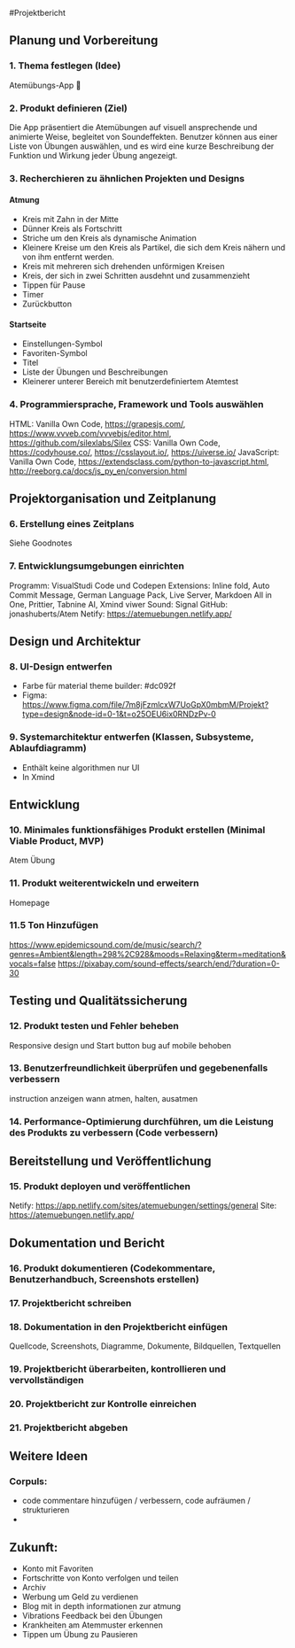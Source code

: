 #Projektbericht

## Planung und Vorbereitung
### 1. Thema festlegen (Idee)
Atemübungs-App 😤
### 2. Produkt definieren (Ziel)
Die App präsentiert die Atemübungen auf visuell ansprechende und animierte Weise, begleitet von Soundeffekten. Benutzer können aus einer Liste von Übungen auswählen, und es wird eine kurze Beschreibung der Funktion und Wirkung jeder Übung angezeigt.
### 3. Recherchieren zu ähnlichen Projekten und Designs
#### Atmung
- Kreis mit Zahn in der Mitte
- Dünner Kreis als Fortschritt
- Striche um den Kreis als dynamische Animation
- Kleinere Kreise um den Kreis als Partikel, die sich dem Kreis nähern und von ihm entfernt werden.
- Kreis mit mehreren sich drehenden unförmigen Kreisen
- Kreis, der sich in zwei Schritten ausdehnt und zusammenzieht
- Tippen für Pause
- Timer
- Zurückbutton
#### Startseite
- Einstellungen-Symbol
- Favoriten-Symbol
- Titel
- Liste der Übungen und Beschreibungen
- Kleinerer unterer Bereich mit benutzerdefiniertem Atemtest
### 4. Programmiersprache, Framework und Tools auswählen
HTML: Vanilla Own Code, https://grapesjs.com/, https://www.vvveb.com/vvvebjs/editor.html, https://github.com/silexlabs/Silex
CSS: Vanilla Own Code, https://codyhouse.co/, https://csslayout.io/, https://uiverse.io/
JavaScript: Vanilla Own Code, https://extendsclass.com/python-to-javascript.html, http://reeborg.ca/docs/js_py_en/conversion.html

## Projektorganisation und Zeitplanung
### 6. Erstellung eines Zeitplans
Siehe Goodnotes
### 7. Entwicklungsumgebungen einrichten
Programm: VisualStudi Code und Codepen
Extensions: Inline fold, Auto Commit Message, German Language Pack, Live Server, Markdoen All in One, Prittier, Tabnine AI, Xmind viwer
Sound: Signal
GitHub: jonashuberts/Atem
Netify: https://atemuebungen.netlify.app/

## Design und Architektur
### 8. UI-Design entwerfen
- Farbe für material theme builder: #dc092f
- Figma: https://www.figma.com/file/7m8jFzmlcxW7UoGpX0mbmM/Projekt?type=design&node-id=0-1&t=o25OEU6ix0RNDzPv-0
### 9. Systemarchitektur entwerfen (Klassen, Subsysteme, Ablaufdiagramm)
- Enthält keine algorithmen nur UI
- In Xmind

## Entwicklung
### 10. Minimales funktionsfähiges Produkt erstellen (Minimal Viable Product, MVP)
Atem Übung
### 11. Produkt weiterentwickeln und erweitern
Homepage
### 11.5 Ton Hinzufügen
https://www.epidemicsound.com/de/music/search/?genres=Ambient&length=298%2C928&moods=Relaxing&term=meditation&vocals=false
https://pixabay.com/sound-effects/search/end/?duration=0-30

## Testing und Qualitätssicherung
### 12. Produkt testen und Fehler beheben
Responsive design und Start button bug auf mobile behoben
### 13. Benutzerfreundlichkeit überprüfen und gegebenenfalls verbessern
instruction anzeigen wann atmen, halten, ausatmen
### 14. Performance-Optimierung durchführen, um die Leistung des Produkts zu verbessern (Code verbessern)


## Bereitstellung und Veröffentlichung
### 15. Produkt deployen und veröffentlichen
Netify: https://app.netlify.com/sites/atemuebungen/settings/general
Site: https://atemuebungen.netlify.app/

## Dokumentation und Bericht
### 16. Produkt dokumentieren (Codekommentare, Benutzerhandbuch, Screenshots erstellen)
### 17. Projektbericht schreiben
### 18. Dokumentation in den Projektbericht einfügen 
Quellcode, Screenshots, Diagramme, Dokumente, Bildquellen, Textquellen
### 19. Projektbericht überarbeiten, kontrollieren und vervollständigen
### 20. Projektbericht zur Kontrolle einreichen
### 21. Projektbericht abgeben

## Weitere Ideen
### Corpuls:
- code commentare hinzufügen / verbessern, code aufräumen / strukturieren
- 
## Zukunft:
- Konto mit Favoriten
- Fortschritte von Konto verfolgen und teilen
- Archiv
- Werbung um Geld zu verdienen
- Blog mit in depth informationen zur atmung
- Vibrations Feedback bei den Übungen
- Krankheiten am Atemmuster erkennen
- Tippen um Übung zu Pausieren
